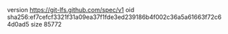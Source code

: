 version https://git-lfs.github.com/spec/v1
oid sha256:ef7cefcf3321f31a09ea37f1fde3ed239186b4f002c36a5a61663f72c64d0ad5
size 85772
